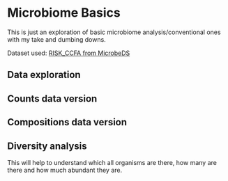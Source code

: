 # Microbiome Basics

This is just an exploration of basic microbiome analysis/conventional ones with my take and dumbing downs.

Dataset used: [RISK_CCFA from MicrobeDS](https://github.com/twbattaglia/MicrobeDS?tab=readme-ov-file#risk_ccfa)

## Data exploration

## Counts data version

## Compositions data version

## Diversity analysis

This will help to understand which all organisms are there, how many are there and how much abundant they are.

